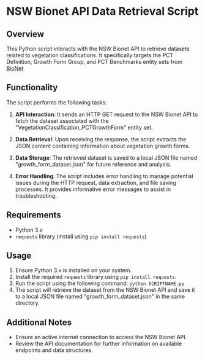 # NSW Bionet API Data Retrieval Script

## Overview

This Python script interacts with the NSW Bionet API to retrieve datasets related to vegetation classifications. It specifically targets the PCT Definition, Growth Form Group, and PCT Benchmarks entity sets from [BioNet](https://data.bionet.nsw.gov.au/biosvcapp/odata)

## Functionality

The script performs the following tasks:

1. **API Interaction**: It sends an HTTP GET request to the NSW Bionet API to fetch the dataset associated with the "VegetationClassification_PCTGrowthForm" entity set.

2. **Data Retrieval**: Upon receiving the response, the script extracts the JSON content containing information about vegetation growth forms.

3. **Data Storage**: The retrieved dataset is saved to a local JSON file named "growth_form_dataset.json" for future reference and analysis.

4. **Error Handling**: The script includes error handling to manage potential issues during the HTTP request, data extraction, and file saving processes. It provides informative error messages to assist in troubleshooting.

## Requirements

- Python 3.x
- `requests` library (install using `pip install requests`)

## Usage

1. Ensure Python 3.x is installed on your system.
2. Install the required `requests` library using `pip install requests`.
3. Run the script using the following command: `python SCRIPTNAME.py`
4. The script will retrieve the dataset from the NSW Bionet API and save it to a local JSON file named "growth_form_dataset.json" in the same directory.

## Additional Notes

- Ensure an active internet connection to access the NSW Bionet API.
- Review the API documentation for further information on available endpoints and data structures.
